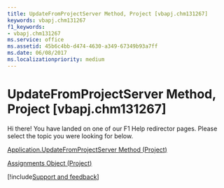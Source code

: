 ```yaml
---
title: UpdateFromProjectServer Method, Project [vbapj.chm131267]
keywords: vbapj.chm131267
f1_keywords:
- vbapj.chm131267
ms.service: office
ms.assetid: 45b6c4bb-d474-4630-a349-67349b93a7ff
ms.date: 06/08/2017
ms.localizationpriority: medium
---
```



# UpdateFromProjectServer Method, Project [vbapj.chm131267]

Hi there! You have landed on one of our F1 Help redirector pages. Please select the topic you were looking for below.

[Application.UpdateFromProjectServer Method (Project)](https://msdn.microsoft.com/library/f37bb573-2d25-b4f9-21ba-109db75962f6%28Office.15%29.aspx)

[Assignments Object (Project)](https://msdn.microsoft.com/library/83661095-030c-0488-5763-320b6de6f381%28Office.15%29.aspx)

[!include[Support and feedback](~/includes/feedback-boilerplate.md)]